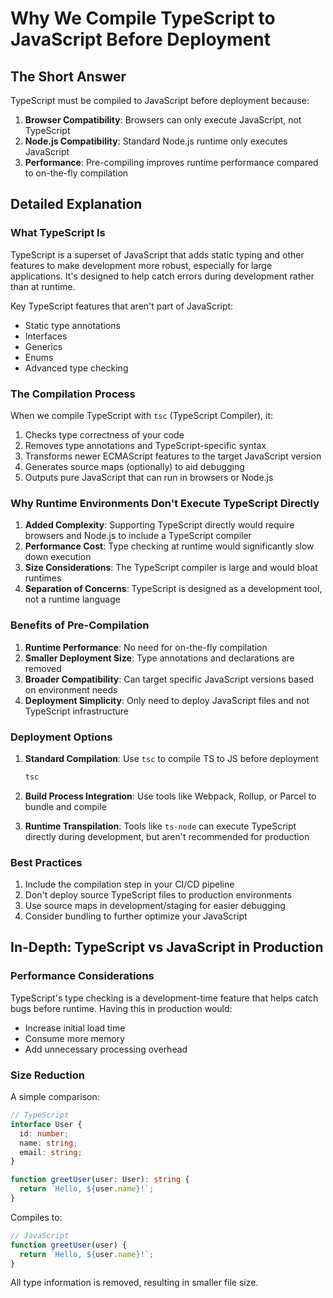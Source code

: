 # Why We Compile TypeScript to JavaScript Before Deployment

## The Short Answer

TypeScript must be compiled to JavaScript before deployment because:

1. **Browser Compatibility**: Browsers can only execute JavaScript, not TypeScript
2. **Node.js Compatibility**: Standard Node.js runtime only executes JavaScript
3. **Performance**: Pre-compiling improves runtime performance compared to on-the-fly compilation

## Detailed Explanation

### What TypeScript Is

TypeScript is a superset of JavaScript that adds static typing and other features to make development more robust, especially for large applications. It's designed to help catch errors during development rather than at runtime.

Key TypeScript features that aren't part of JavaScript:

- Static type annotations
- Interfaces
- Generics
- Enums
- Advanced type checking

### The Compilation Process

When we compile TypeScript with `tsc` (TypeScript Compiler), it:

1. Checks type correctness of your code
2. Removes type annotations and TypeScript-specific syntax
3. Transforms newer ECMAScript features to the target JavaScript version
4. Generates source maps (optionally) to aid debugging
5. Outputs pure JavaScript that can run in browsers or Node.js

### Why Runtime Environments Don't Execute TypeScript Directly

1. **Added Complexity**: Supporting TypeScript directly would require browsers and Node.js to include a TypeScript compiler
2. **Performance Cost**: Type checking at runtime would significantly slow down execution
3. **Size Considerations**: The TypeScript compiler is large and would bloat runtimes
4. **Separation of Concerns**: TypeScript is designed as a development tool, not a runtime language

### Benefits of Pre-Compilation

1. **Runtime Performance**: No need for on-the-fly compilation
2. **Smaller Deployment Size**: Type annotations and declarations are removed
3. **Broader Compatibility**: Can target specific JavaScript versions based on environment needs
4. **Deployment Simplicity**: Only need to deploy JavaScript files and not TypeScript infrastructure

### Deployment Options

1. **Standard Compilation**: Use `tsc` to compile TS to JS before deployment

   ```bash
   tsc
   ```

2. **Build Process Integration**: Use tools like Webpack, Rollup, or Parcel to bundle and compile

3. **Runtime Transpilation**: Tools like `ts-node` can execute TypeScript directly during development, but aren't recommended for production

### Best Practices

1. Include the compilation step in your CI/CD pipeline
2. Don't deploy source TypeScript files to production environments
3. Use source maps in development/staging for easier debugging
4. Consider bundling to further optimize your JavaScript

## In-Depth: TypeScript vs JavaScript in Production

### Performance Considerations

TypeScript's type checking is a development-time feature that helps catch bugs before runtime. Having this in production would:

- Increase initial load time
- Consume more memory
- Add unnecessary processing overhead

### Size Reduction

A simple comparison:

```typescript
// TypeScript
interface User {
  id: number;
  name: string;
  email: string;
}

function greetUser(user: User): string {
  return `Hello, ${user.name}!`;
}
```

Compiles to:

```javascript
// JavaScript
function greetUser(user) {
  return `Hello, ${user.name}!`;
}
```

All type information is removed, resulting in smaller file size.
